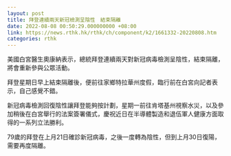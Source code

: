```yaml
---
layout: post
title: 拜登連續兩天新冠檢測呈陰性　結束隔離
date: 2022-08-08 00:50:29.000000000 +08:00
link: https://news.rthk.hk/rthk/ch/component/k2/1661332-20220808.htm
categories: rthk
---
```


美國白宮醫生奧康納表示，總統拜登連續兩天對新冠病毒檢測呈陰性，結束隔離，將會重新參與公眾活動。

拜登星期日早上結束隔離後，便前往家鄉特拉華州度假，臨行前在白宮向記者表示，自己感覺不錯。

新冠病毒檢測回復陰性讓拜登能夠按計劃，星期一前往肯塔基州視察水災，以及參加稍後在白宮舉行的法案簽署儀式，慶祝近日在半導體製造和退伍軍人健康方面取得的一系列立法勝利。

79歲的拜登在上月21日確診新冠病毒，之後一度轉為陰性，但到上月30日復陽，需要再度隔離。
